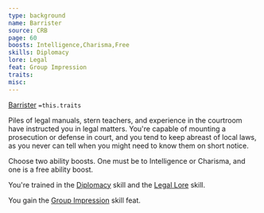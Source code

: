 ```yaml
---
type: background
name: Barrister 
source: CRB
page: 60
boosts: Intelligence,Charisma,Free
skills: Diplomacy
lore: Legal
feat: Group Impression
traits: 
misc: 
---
```


[Barrister](###%20Barrister)
`=this.traits`


Piles of legal manuals, stern teachers, and experience in the courtroom have instructed you in legal matters. You're capable of mounting a prosecution or defense in court, and you tend to keep abreast of local laws, as you never can tell when you might need to know them on short notice.

Choose two ability boosts. One must be to Intelligence or Charisma, and one is a free ability boost.

You're trained in the [Diplomacy](Diplomacy) skill and the [Legal Lore](Legal%20Lore) skill.

You gain the [Group Impression](Group%20Impression) skill feat.

